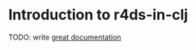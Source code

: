 # Introduction to r4ds-in-clj

TODO: write [great documentation](http://jacobian.org/writing/what-to-write/)
